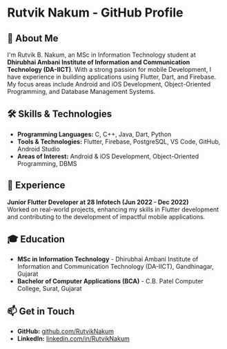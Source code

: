 # Rutvik Nakum - GitHub Profile

## 👋 About Me
I'm Rutvik B. Nakum, an MSc in Information Technology student at **Dhirubhai Ambani Institute of Information and Communication Technology (DA-IICT)**. With a strong passion for mobile Development, I have experience in building applications using Flutter, Dart, and Firebase. My focus areas include Android and iOS Development, Object-Oriented Programming, and Database Management Systems.


## 🛠 Skills & Technologies
- **Programming Languages:** C, C++, Java, Dart, Python
- **Tools & Technologies:** Flutter, Firebase, PostgreSQL, VS Code, GitHub, Android Studio
- **Areas of Interest:** Android & iOS Development, Object-Oriented Programming, DBMS

## 💼 Experience
**Junior Flutter Developer at 28 Infotech (Jun 2022 - Dec 2022)**  
Worked on real-world projects, enhancing my skills in Flutter development and contributing to the development of impactful mobile applications.

## 🎓 Education
- **MSc in Information Technology** - Dhirubhai Ambani Institute of Information and Communication Technology (DA-IICT), Gandhinagar, Gujarat
- **Bachelor of Computer Applications (BCA)** - C.B. Patel Computer College, Surat, Gujarat

## 📫 Get in Touch
- **GitHub:** [github.com/RutvikNakum](https://github.com/RutvikNakum)
- **LinkedIn:** [linkedin.com/in/RutvikNakum](https://www.linkedin.com/in/RutvikNakum)
